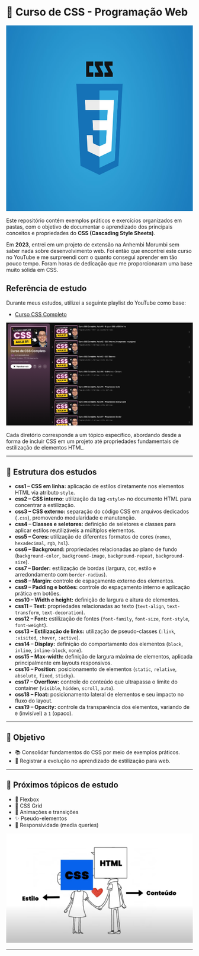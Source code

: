 # 🎨 Curso de CSS - Programação Web   

<img src="img-css/img-1.jpg" alt="App Screenshot" width="100%" height="500"/>

Este repositório contém exemplos práticos e exercícios organizados em pastas, com o objetivo de documentar o aprendizado dos principais conceitos e propriedades do **CSS (Cascading Style Sheets)**.  

Em **2023**, entrei em um projeto de extensão na Anhembi Morumbi sem saber nada sobre desenvolvimento web. Foi então que encontrei este curso no YouTube e me surpreendi com o quanto consegui aprender em tão pouco tempo. Foram horas de dedicação que me proporcionaram uma base muito sólida em CSS.  



##  Referência de estudo

Durante meus estudos, utilizei a seguinte playlist do YouTube como base:

- [Curso CSS Completo ](https://www.youtube.com/playlist?list=PL2Fdisxwzt_f5C7Mv0kg1EAHhy2VJLf1c)


<p align="center">
  <img src="img-css/img-3.png" alt="App Screenshot" width="800" align=center/>
</p>



Cada diretório corresponde a um tópico específico, abordando desde a forma de incluir CSS em um projeto até propriedades fundamentais de estilização de elementos HTML.

---

## 🔹 Estrutura dos estudos  

- **css1 – CSS em linha:** aplicação de estilos diretamente nos elementos HTML via atributo `style`.  
- **css2 – CSS interno:** utilização da tag `<style>` no documento HTML para concentrar a estilização.  
- **css3 – CSS externo:** separação do código CSS em arquivos dedicados (`.css`), promovendo modularidade e manutenção.  
- **css4 – Classes e seletores:** definição de seletores e classes para aplicar estilos reutilizáveis a múltiplos elementos.  
- **css5 – Cores:** utilização de diferentes formatos de cores (`nomes`, `hexadecimal`, `rgb`, `hsl`).  
- **css6 – Background:** propriedades relacionadas ao plano de fundo (`background-color`, `background-image`, `background-repeat`, `background-size`).  
- **css7 – Border:** estilização de bordas (largura, cor, estilo e arredondamento com `border-radius`).  
- **css8 – Margin:** controle de espaçamento externo dos elementos.  
- **css9 – Padding e botões:** controle do espaçamento interno e aplicação prática em botões.  
- **css10 – Width e height:** definição de largura e altura de elementos.  
- **css11 – Text:** propriedades relacionadas ao texto (`text-align`, `text-transform`, `text-decoration`).  
- **css12 – Font:** estilização de fontes (`font-family`, `font-size`, `font-style`, `font-weight`).  
- **css13 – Estilização de links:** utilização de pseudo-classes (`:link`, `:visited`, `:hover`, `:active`).  
- **css14 – Display:** definição do comportamento dos elementos (`block`, `inline`, `inline-block`, `none`).  
- **css15 – Max-width:** definição de largura máxima de elementos, aplicada principalmente em layouts responsivos.  
- **css16 – Position:** posicionamento de elementos (`static`, `relative`, `absolute`, `fixed`, `sticky`).  
- **css17 – Overflow:** controle do conteúdo que ultrapassa o limite do container (`visible`, `hidden`, `scroll`, `auto`).  
- **css18 – Float:** posicionamento lateral de elementos e seu impacto no fluxo do layout.  
- **css19 – Opacity:** controle da transparência dos elementos, variando de `0` (invisível) a `1` (opaco).  

---

## 🚀 Objetivo  

- 📚 Consolidar fundamentos do CSS por meio de exemplos práticos.   
- 📝 Registrar a evolução no aprendizado de estilização para web.  

---

## 📌 Próximos tópicos de estudo  

- 🔄 Flexbox  
- 🧩 CSS Grid  
- 🎨 Animações e transições  
- ✨ Pseudo-elementos  
- 📱 Responsividade (media queries)  

<img src="img-css/img-2.png" alt="App Screenshot" width="600"/> 

---


